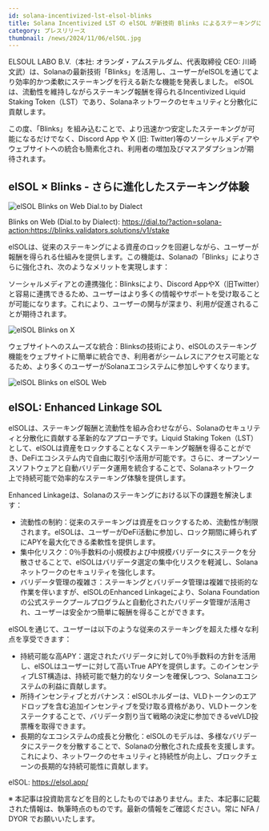 ```yaml
---
id: solana-incentivized-lst-elsol-blinks
title: Solana Incentivized LST の elSOL が新技術 Blinks によるステーキングに対応
category: プレスリリース
thumbnail: /news/2024/11/06/elSOL.jpg
---
```


ELSOUL LABO B.V.（本社: オランダ・アムステルダム、代表取締役 CEO: 川崎文武）は、Solanaの最新技術「Blinks」を活用し、ユーザーがelSOLを通じてより効率的かつ柔軟にステーキングを行える新たな機能を発表しました。 elSOLは、流動性を維持しながらステーキング報酬を得られるIncentivized Liquid Staking Token（LST）であり、Solanaネットワークのセキュリティと分散化に貢献します。

この度、「Blinks」を組み込むことで、より迅速かつ安定したステーキングが可能になるだけでなく、Discord App や X (旧: Twitter)等のソーシャルメディアやウェブサイトへの統合も簡素化され、利用者の増加及びマスアダプションが期待されます。

## elSOL × Blinks - さらに進化したステーキング体験

![elSOL Blinks on Web Dial.to by Dialect](/news/2024/11/08/elSOLonDial.jpg)

Blinks on Web (Dial.to by Dialect): https://dial.to/?action=solana-action:https://blinks.validators.solutions/v1/stake

elSOLは、従来のステーキングによる資産のロックを回避しながら、ユーザーが報酬を得られる仕組みを提供します。この機能は、Solanaの「Blinks」によりさらに強化され、次のようなメリットを実現します：

ソーシャルメディアとの連携強化：Blinksにより、Discord AppやX（旧Twitter）と容易に連携できるため、ユーザーはより多くの情報やサポートを受け取ることが可能になります。これにより、ユーザーの関与が深まり、利用が促進されることが期待されます。

![elSOL Blinks on X](/news/2024/11/08/elSOLonX.jpg)

ウェブサイトへのスムーズな統合：Blinksの技術により、elSOLのステーキング機能をウェブサイトに簡単に統合でき、利用者がシームレスにアクセス可能となるため、より多くのユーザーがSolanaエコシステムに参加しやすくなります。

![elSOL Blinks on elSOL Web](/news/2024/11/08/elSOLonWebJA.jpg)

## elSOL: Enhanced Linkage SOL

elSOLは、ステーキング報酬と流動性を組み合わせながら、Solanaのセキュリティと分散化に貢献する革新的なアプローチです。Liquid Staking Token（LST）として、elSOLは資産をロックすることなくステーキング報酬を得ることができ、DeFiエコシステム内で自由に取引や活用が可能です。さらに、オープンソースソフトウェアと自動バリデータ運用を統合することで、Solanaネットワーク上で持続可能で効率的なステーキング体験を提供します。

Enhanced Linkageは、Solanaのステーキングにおける以下の課題を解決します：

- 流動性の制約：従来のステーキングは資産をロックするため、流動性が制限されます。elSOLは、ユーザーがDeFi活動に参加し、ロック期間に縛られずにAPYを最大化できる柔軟性を提供します。
- 集中化リスク：0％手数料の小規模および中規模バリデータにステークを分散させることで、elSOLはバリデータ選定の集中化リスクを軽減し、Solanaネットワークのセキュリティを強化します。
- バリデータ管理の複雑さ：ステーキングとバリデータ管理は複雑で技術的な作業を伴いますが、elSOLのEnhanced Linkageにより、Solana Foundationの公式ステークプールプログラムと自動化されたバリデータ管理が活用され、ユーザーは安全かつ簡単に報酬を得ることができます。

elSOLを通じて、ユーザーは以下のような従来のステーキングを超えた様々な利点を享受できます：

- 持続可能な高APY：選定されたバリデータに対して0％手数料の方針を活用し、elSOLはユーザーに対して高いTrue APYを提供します。このインセンティブLST構造は、持続可能で魅力的なリターンを確保しつつ、Solanaエコシステムの利益に貢献します。
- 所持インセンティブとガバナンス：elSOLホルダーは、VLDトークンのエアドロップを含む追加インセンティブを受け取る資格があり、VLDトークンをステークすることで、バリデータ割り当て戦略の決定に参加できるveVLD投票権を取得できます。
- 長期的なエコシステムの成長と分散化：elSOLのモデルは、多様なバリデータにステークを分散することで、Solanaの分散化された成長を支援します。これにより、ネットワークのセキュリティと持続性が向上し、ブロックチェーンの長期的な持続可能性に貢献します。

elSOL: https://elsol.app/

※ 本記事は投資助言などを目的としたものではありません。また、本記事に記載された情報は、執筆時点のものです。最新の情報をご確認ください。常に NFA / DYOR でお願いいたします。
